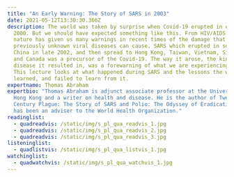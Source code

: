 ```yaml
---
title: "An Early Warning: The Story of SARS in 2003"
date: 2021-05-12T13:30:30.366Z
description: The world was taken by surprise when Covid-19 erupted in early
  2000. But we should have expected something like this. From HIV/AIDS to Ebola,
  nature has given us many warnings in recent times of the damage that
  previously unknown viral diseases can cause. SARS which erupted in southern
  China in late 2002, and then spread to Hong Kong, Taiwan, Vietnam, Singapore
  and Canada was a precursor of the Covid-19. The way it arose, the kind of
  disease it resulted in, was a forewarning of what we are experiencing today.
  This lecture looks at what happened during SARS and the lessons the world
  learned, and failed to learn from it.
expertname: Thomas Abraham
expertbio: "Thomas Abraham is adjunct associate professor at the University of
  Hong Kong and a writer on health and disease. He is the author of Twenty First
  Century Plague: The Story of SARS and Polio: The Odyssey of Eradication. He
  has been an adviser to the World Health Organization."
readinglist:
  - quadreadvis: /static/img/s_pl_qua_readvis_1.jpg
  - quadreadvis: /static/img/s_pl_qua_readvis_2.jpg
  - quadreadvis: /static/img/s_pl_qua_readvis_3.jpg
listeninglist:
  - quadlistvis: /static/img/s_pl_qua_listvis_1.jpg
watchinglist:
  - quadwatchvis: /static/img/s_pl_qua_watchvis_1.jpg
---
```

